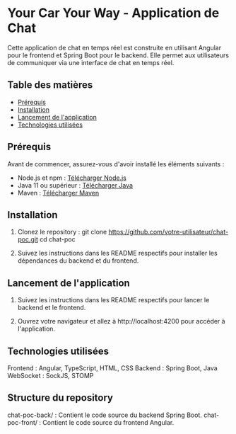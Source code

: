 # Your Car Your Way - Application de Chat

Cette application de chat en temps réel est construite en utilisant Angular pour le frontend et Spring Boot pour le backend. Elle permet aux utilisateurs de communiquer via une interface de chat en temps réel.

## Table des matières

- [Prérequis](#prérequis)
- [Installation](#installation)
- [Lancement de l'application](#lancement-de-lapplication)
- [Technologies utilisées](#technologies-utilisées)

## Prérequis

Avant de commencer, assurez-vous d'avoir installé les éléments suivants :

- Node.js et npm : [Télécharger Node.js](https://nodejs.org/)
- Java 11 ou supérieur : [Télécharger Java](https://www.oracle.com/java/technologies/javase-jdk11-downloads.html)
- Maven : [Télécharger Maven](https://maven.apache.org/download.cgi)

## Installation

1. Clonez le repository :
   git clone https://github.com/votre-utilisateur/chat-poc.git
   cd chat-poc

2. Suivez les instructions dans les README respectifs pour installer les dépendances du backend et du frontend.

## Lancement de l'application

1. Suivez les instructions dans les README respectifs pour lancer le backend et le frontend.

2. Ouvrez votre navigateur et allez à http://localhost:4200 pour accéder à l'application.

## Technologies utilisées

Frontend : Angular, TypeScript, HTML, CSS
Backend : Spring Boot, Java
WebSocket : SockJS, STOMP

## Structure du repository
chat-poc-back/ : Contient le code source du backend Spring Boot.
chat-poc-front/ : Contient le code source du frontend Angular.
